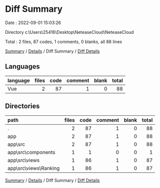 # Diff Summary

Date : 2022-09-01 15:03:26

Directory c:\\Users\\25416\\Desktop\\NeteaseCloud\\NeteaseCloud

Total : 2 files,  87 codes, 1 comments, 0 blanks, all 88 lines

[Summary](results.md) / [Details](details.md) / Diff Summary / [Diff Details](diff-details.md)

## Languages
| language | files | code | comment | blank | total |
| :--- | ---: | ---: | ---: | ---: | ---: |
| Vue | 2 | 87 | 1 | 0 | 88 |

## Directories
| path | files | code | comment | blank | total |
| :--- | ---: | ---: | ---: | ---: | ---: |
| . | 2 | 87 | 1 | 0 | 88 |
| app | 2 | 87 | 1 | 0 | 88 |
| app\\src | 2 | 87 | 1 | 0 | 88 |
| app\\src\\components | 1 | 1 | 0 | 0 | 1 |
| app\\src\\views | 1 | 86 | 1 | 0 | 87 |
| app\\src\\views\\Ranking | 1 | 86 | 1 | 0 | 87 |

[Summary](results.md) / [Details](details.md) / Diff Summary / [Diff Details](diff-details.md)
